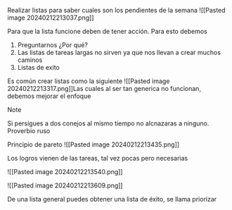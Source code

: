 Realizar listas para saber cuales son los pendientes de la semana
![[Pasted image 20240212213037.png]]

Para que la lista funcione deben de tener acción.
Para esto debemos
1. Preguntarnos ¿Por qué?
2. Las listas de tareas largas no sirven ya que nos llevan a crear muchos caminos
3. Listas de exito

Es común crear listas como la siguiente
![[Pasted image 20240212213317.png]]Las cuales al ser tan generica no funcionan, debemos mejorar el enfoque


> [!NOTE]
> Si persigues a dos conejos al mismo tiempo no alcnazaras a ninguno.
> Proverbio ruso

Principio de pareto
![[Pasted image 20240212213435.png]]

Los logros vienen de las tareas, tal vez pocas pero necesarias

![[Pasted image 20240212213540.png]]

![[Pasted image 20240212213609.png]]

De una lista general puedes obtener una lista de éxito, se llama priorizar
